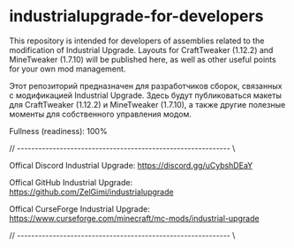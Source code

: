 # industrialupgrade-for-developers

This repository is intended for developers of assemblies related to the modification of Industrial Upgrade. Layouts for CraftTweaker (1.12.2) and MineTweaker (1.7.10) will be published here, as well as other useful points for your own mod management.

Этот репозиторий предназначен для разработчиков сборок, связанных с модификацией Industrial Upgrade. Здесь будут публиковаться макеты для CraftTweaker (1.12.2) и MineTweaker (1.7.10), а также другие полезные моменты для собственного управления модом.

Fullness (readiness): 100%

// ------------------------------------------------------------ \\

Offical Discord Industrial Upgrade: https://discord.gg/uCybshDEaY

Offical GitHub Industrial Upgrade: https://github.com/ZelGimi/industrialupgrade

Offical CurseForge Industrial Upgrade: https://www.curseforge.com/minecraft/mc-mods/industrial-upgrade

// ------------------------------------------------------------ \\
